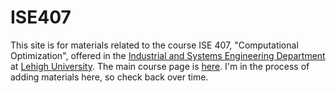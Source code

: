 # ISE407

This site is for materials related to the course ISE 407, "Computational Optimization", offered in the [Industrial and Systems Engineering Department](https://ise.lehigh.edu) at [Lehigh University](https://www.lehigh.edu). The main course page is [here](https://lehighisecourses.github.io/ISE407). I'm in the process of adding materials here, so check back over time. 
